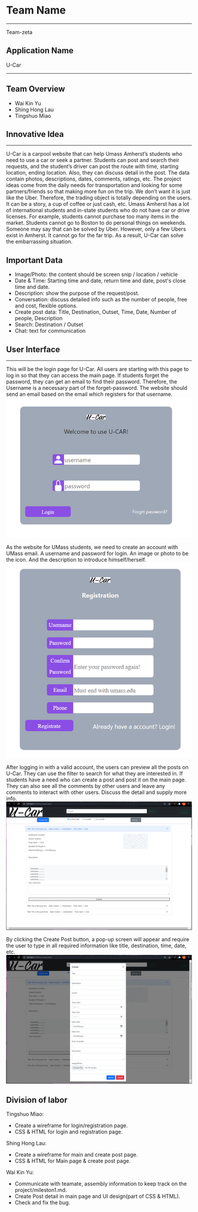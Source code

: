 # Team Name
___________________________________________________________________
Team-zeta
## Application Name
U-Car
___________________________________________________________________

## Team Overview
- Wai Kin Yu
- Shing Hong Lau
- Tingshuo Miao

## Innovative Idea
___________________________________________________________________

U-Car is a carpool website that can help Umass Amherst’s students who need to use a car or seek a partner. Students can post and search their requests, and the student’s driver can post the route with time, starting location, ending location. Also, they can discuss detail in the post. The data contain photos, descriptions, dates, comments, ratings, etc.
The project ideas come from the daily needs for transportation and looking for some partners/friends so that making more fun on the trip. We don’t want it is just like the Uber. Therefore, the trading object is totally depending on the users. It can be a story, a cup of coffee or just cash, etc. Umass Amherst has a lot of international students and in-state students who do not have car or drive licenses.  For example, students cannot purchase too many items in the market. Students cannot go to Boston to do personal things on weekends. Someone may say that can be solved by Uber. However, only a few Ubers exist in Amherst. It cannot go for the far trip. As a result, U-Car can solve the embarrassing situation.

## Important Data

- Image/Photo: the content should be screen snip / location / vehicle
- Date & Time: Starting time and date, return time and date, post's close time and date.
- Description: show the purpose of the request/post.
- Conversation: discuss detailed info such as the number of people, free and cost, flexible options.
- Create post data: Title, Destination, Outset, Time, Date, Number of people, Description
- Search: Destination / Outset
- Chat: text for communication


## User Interface
___________________________________________________________________

This will be the login page for U-Car. All users are starting with this page to log in so that they can access the main page. If students forget the password, they can get an email to find their password. Therefore, the Username is a necessary part of the forget-password. The website should send an email based on the email which registers for that username.
![alt text](https://github.com/hilshong2580/cs326-final-zeta/blob/main/docs/screenShot/login.PNG)

As the website for UMass students, we need to create an account with UMass email. A username and password for login. An image or photo to be the icon. And the description to introduce himself/herself.
![alt text](https://github.com/hilshong2580/cs326-final-zeta/blob/main/docs/screenShot/registrate.PNG)

After logging in with a valid account, the users can preview all the posts on U-Car. They can use the filter to search for what they are interested in. If students have a need who can create a post and post it on the main page. They can also see all the comments by other users and leave any comments to interact with other users. Discuss the detail and supply more info.
![alt text](https://github.com/hilshong2580/cs326-final-zeta/blob/main/docs/screenShot/main.png)

By clicking the Create Post button, a pop-up screen will appear and require the user to type in all required information like title, destination, time, date, etc. 
![alt text](https://github.com/hilshong2580/cs326-final-zeta/blob/main/docs/screenShot/creat_post.png)

## Division of labor

Tingshuo Miao: 
* Create a wireframe for login/registration page.
* CSS & HTML for login and registration page.

Shing Hong Lau:
* Create a wireframe for main and create post page.
* CSS & HTML for Main page & create post page.

Wai Kin Yu:
* Communicate with teamate, assembly information to keep track on the project/mileston1.md.
* Create Post detail in main page and UI design(part of CSS & HTML).
* Check and fix the bug.





